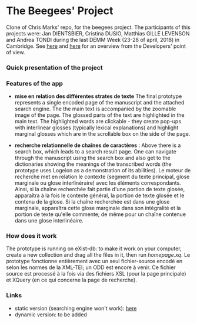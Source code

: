 # The Beegees' Project
Clone of Chris Marks' repo, for the beegees project. The participants of this projects were: Jan DIENTSBIER, Cristina DUSIO, Matthias GILLE LEVENSON and Andrea TONDI during the last DEMM Week (23-28 of april, 2018) in Cambridge. See [here](https://specialcollections-blog.lib.cam.ac.uk/?p=16181) and [here](https://specialcollections-blog.lib.cam.ac.uk/?p=16181) for an overview from the Developers' point of view.   

### Quick presentation of the project
 


### Features of the app


+ **mise en relation des différentes strates de texte** The final prototype represents a single encoded page of the manuscript and the attached search engine. The the main text is accompanied by the zoomable image of the page. The glossed parts of the text are highlighted in the main text. The highlighted words are clickable - they create pop-ups with interlinear glosses (typically lexical explanations) and highlight marginal glosses which are in the scrollable box on the side of the page.

- **recherche relationnelle de chaînes de caractères** :
Above there is a search box, which leads to a search result page. One can navigate through the manuscript using the search box and also get to the dictionaries showing the meanings of the transcribed words (the prototype uses Logeion as a demonstration of its abilities).
 Le moteur de recherche met en relation le contexte (segment du texte principal, glose marginale ou glose interlinéraire) avec les éléments correspondants. Ainsi, si la chaîne recherchée fait partie d'une portion de texte glosée, apparaîtra à la fois le contexte général, la portion de texte glosée et le contenu de la glose. Si la chaîne recherchée est dans une glose marginale, apparaîtra cette glose marginale dans son intégralité et la portion de texte qu'elle commente; de même pour un chaîne contenue dans une glose interlinéaire.   

### How does it work


The prototype is running on eXist-db: to make it work on your computer, create a new collection and drag all the files in it, then run *homepage.xq*. Le prototype fonctionne entièrement avec un seul fichier-source encodé en selon les normes de la XML-TEI; un ODD est encore à venir. Ce fichier source est processé à la fois via des fichiers XSL (pour la page principale) et XQuery (en ce qui concerne la page de recherche). 

### Links

- static version (searching engine won't work): [here](http://perso.ens-lyon.fr/matthias.gille-levenson/BG_html_version/index.html)
- dynamic version: to be added 
